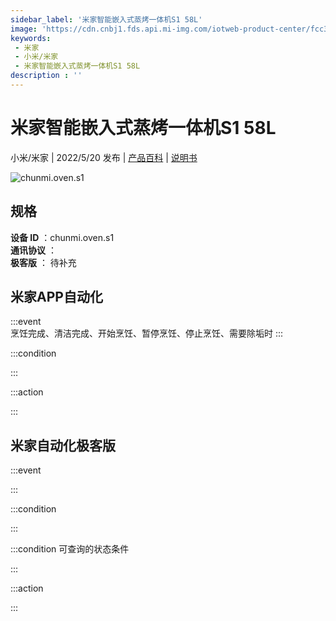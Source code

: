 ```yaml
---
sidebar_label: '米家智能嵌入式蒸烤一体机S1 58L'
image: 'https://cdn.cnbj1.fds.api.mi-img.com/iotweb-product-center/fcc39d0f6d68c147fa3f0394168cebe3_1640831665096.png?GalaxyAccessKeyId=AKVGLQWBOVIRQ3XLEW&Expires=9223372036854775807&Signature=AX0tzrOlQrb/ObNZkHiYyOfVPTE='
keywords: 
 - 米家
 - 小米/米家
 - 米家智能嵌入式蒸烤一体机S1 58L
description : ''
---
```

# 米家智能嵌入式蒸烤一体机S1 58L

小米/米家 | 2022/5/20 发布 | [产品百科](https://home.mi.com/webapp/content/baike/product/index.html?model=chunmi.oven.s1/) | [说明书](https://home.mi.com/views/introduction.html?model=chunmi.oven.s1&region=cn)

![chunmi.oven.s1](https://cdn.cnbj1.fds.api.mi-img.com/iotweb-product-center/fcc39d0f6d68c147fa3f0394168cebe3_1640831665096.png?GalaxyAccessKeyId=AKVGLQWBOVIRQ3XLEW&Expires=9223372036854775807&Signature=AX0tzrOlQrb/ObNZkHiYyOfVPTE=)

## 规格  
> 
**设备 ID** ：chunmi.oven.s1  
**通讯协议** ：  
**极客版**  ： 待补充 


## 米家APP自动化  

:::event  
烹饪完成、清洁完成、开始烹饪、暂停烹饪、停止烹饪、需要除垢时
:::

:::condition  

:::

:::action   

:::

## 米家自动化极客版  

:::event  

:::

:::condition  

:::

:::condition 可查询的状态条件  

:::

:::action  

:::

        
